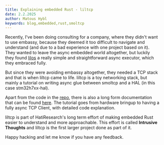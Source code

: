 ```yaml
---
title: Explaining embedded Rust - liltcp
date: 2.2.2025
author: Matous Hybl
keywords: blog,embedded,rust,smoltcp
---
```

Recently, I've been doing consulting for a company, where they didn't want to use embassy, because they deemed it too difficult to navigate and understand (and due to a bad experience with one project based on it).
They wanted to leave the async embedded world altogether, but luckily they found [lilos](http://github.com/cbiffle/lilos) a really simple and straightforward async executor, which they embraced fully.

But since they were avoiding embassy altogether, they needed a TCP stack and that is when liltcp came to life. liltcp is a toy networking stack, but mainly a tutorial on writing async glue between smoltcp and a HAL (in this case stm32h7xx-hal).

Apart from the code in the [repo](http://github.com/hatiresearch/intrusive-thoughts), there is also a long form documentation that can be found [here](http://intrusive.hatiresearch.eu/liltcp.html). The tutorial goes from hardware bringup to having a fully async TCP Client, with detailed code explanation.

liltcp is part of HatiResearch's long term effort of making embedded Rust easier to understand and more approachable. This effort is called **Intrusive Thoughts** and liltcp is the first larger project done as part of it.

Happy hacking and let me know if you have any feedback.